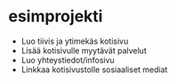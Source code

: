 # esimprojekti

- Luo tiivis ja ytimekäs kotisivu
- Lisää kotisivulle myytävät palvelut
- Luo yhteystiedot/infosivu
- Linkkaa kotisivustolle sosiaaliset mediat
